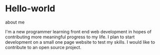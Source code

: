# Hello-world
about me

I'm a new programmer learning front end web development in hopes of contributing more meaningful progress to my life. I plan to start development on a small one page website to test my skills. I would like to contribute to an open source project.
